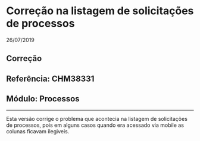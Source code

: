 # Correção na listagem de solicitações de processos
26/07/2019
## Correção
## Referência: CHM38331
## Módulo: Processos
***

Esta versão corrige o problema que acontecia na listagem de solicitações de processos, pois em alguns casos quando era acessado via mobile as colunas ficavam ilegiveis.